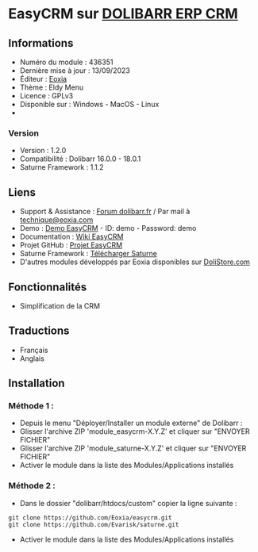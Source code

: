 # EasyCRM sur [DOLIBARR ERP CRM](https://dolibarr.org)

## Informations

- Numéro du module : 436351
- Dernière mise à jour : 13/09/2023
- Éditeur : [Eoxia](https://eoxia.com)
- Thème : Eldy Menu
- Licence : GPLv3
- Disponible sur : Windows - MacOS - Linux
- 
### Version

- Version :  1.2.0
- Compatibilité : Dolibarr 16.0.0 - 18.0.1
- Saturne Framework : 1.1.2

## Liens

- Support & Assistance : [Forum dolibarr.fr](https://dolibarr.fr) / Par mail à technique@eoxia.com
- Demo : [Demo EasyCRM](https://demodoli.digirisk.com) - ID: demo - Password: demo
- Documentation : [Wiki EasyCRM](https://wiki.dolibarr.org/index.php/Module_EasyCRM)
- Projet GitHub : [Projet EasyCRM](https://github.com/Eoxia/easycrm/projects?query=is%3Aopen)
- Saturne Framework : [Télécharger Saturne](https://dolistore.com/fr/modules/1906-Saturne.html)
- D'autres modules développés par Eoxia disponibles sur [DoliStore.com](https://dolistore.com)

## Fonctionnalités

- Simplification de la CRM

## Traductions

- Français
- Anglais

## Installation

### Méthode 1 :

- Depuis le menu "Déployer/Installer un module externe" de Dolibarr :
- Glisser l'archive ZIP 'module_easycrm-X.Y.Z' et cliquer sur "ENVOYER FICHIER"
- Glisser l'archive ZIP 'module_saturne-X.Y.Z' et cliquer sur "ENVOYER FICHIER"
- Activer le module dans la liste des Modules/Applications installés

### Méthode 2 :

- Dans le dossier "dolibarr/htdocs/custom" copier la ligne suivante :
``` 
git clone https://github.com/Eoxia/easycrm.git
git clone https://github.com/Evarisk/saturne.git
```
- Activer le module dans la liste des Modules/Applications installés
